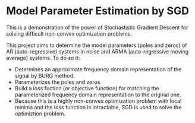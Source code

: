 # Model Parameter Estimation by SGD
This is a demonstration of the power of Stochastistic Gradient Descent for solving difficult non-convex optimization problems.

This project aims to determine the model parameters (poles and zeros) of AR (auto-regressive) systems in noise and ARMA 
(auto-regressive moving average) systems. To do so it:
* Determines an approximate frequency domain representation of the signal by BURG method.
* Parameterizes the poles and zeros.
* Build a loss fuction (or objective function) for matching the parameterized frequency domain representation to the original one.
* Because this is a highly non-convex optimization problem with local minima and the loss function is intractable, SGD is used to solve the 
optimiztion problem.
